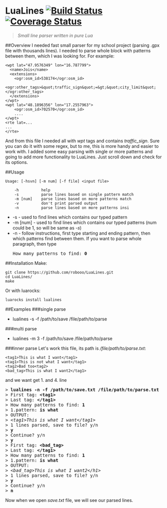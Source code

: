# LuaLines  [![Build Status](https://travis-ci.org/robooo/lualines.svg?branch=master)](https://travis-ci.org/robooo/lualines) [![Coverage Status](https://coveralls.io/repos/github/robooo/lualines/badge.svg?branch=master)](https://coveralls.io/github/robooo/lualines?branch=master)
>*Small line parser written in pure Lua*

##Overview
I needed fast small parser for my school project (parsing .gpx file with thousands lines). I needed to parse whole <tag> block with patterns between them, which I was looking for. For example:

```
<wpt lat="47.9576349" lon="16.787799">
  <name>Jois</name>
  <extensions>
    <ogr:osm_id>538174</ogr:osm_id>
    <ogr:other_tags>&quot;traffic_sign&quot;=&gt;&quot;city_limit&quot;</ogr:other_tags>
  </extensions>
</wpt>
<wpt lat="48.1896356" lon="17.2557963">
    <ogr:osm_id>702570</ogr:osm_id>
    ....
</wpt>
<rte lat=...
...
</rte>
```
And from this file I needed all with *wpt* tags and contains *traffic_sign*. Sure you can do it with some regex, but to me, this is more handy and easier to work with. 
I added some easy parsing with single or more patterns and going to add more functionality to LuaLines. Just scroll down and check for its options.

##Usage
```
Usage: [-hsvn] [-m num] [-f file] <input file>

	-h 	    	help
	-s	    	parse lines based on single pattern match
	-m [num]	parse lines based on more patterns match
	-v	    	don't print parsed output
	-n	    	parse lines based on more patterns insi
```
* -s  - used to find lines which contains our typed pattern
* -m [num]  - used to find lines which contains our typed patterns (num could be 1, so will be same as *-s*)
* -n  - follow instructions, first type starting and ending pattern, then which patterns find between them. If you want to parse whole paragraph, then type <pre>How many patterns to find: <b>0</b></pre>

##Installation
Make:
```
git clone https://github.com/robooo/LuaLines.git
cd LuaLines/
make
```
Or with luarocks:
``` 
luarocks install lualines
```

##Examples
###single parse
 * lualines -s -f /path/to/save /file/path/to/parse

###multi parse
 * lualines -m 3 -f /path/to/save /file/path/to/parse

###inner parse
Let's work this file, its path is */file/path/to/parse.txt*:
```
<tag1>This is what I want</tag1>
<tag1>This is not what I want</tag1>
<tag2>Bad too<tag2>
<bad_tag>This is what I want2</tag1>
```
and we want get 1. and 4. line
<pre>
> <b>lualines -n -f /path/to/save.txt /file/path/to/parse.txt</b>
> First tag: <b>&lt;tag1&gt;</b>
> Last tag: <b>&lt;/tag1&gt;</b>
> How many patterns to find: <b>1</b>
> 1.pattern: <b>is what</b>
> OUTPUT:
> <i>&lt;tag1&gt;This is what I want&lt;/tag1&gt;</i>
> 1 lines parsed, save to file? y/n
> <b>y</b>
> Continue? y/n
> <b>y</b>
> First tag: <b>&lt;bad_tag&gt;</b>
> Last tag: <b>&lt;/tag1&gt;</b>
> How many patterns to find: <b>1</b>
> 1.pattern: <b>is what</b>
> OUTPUT:
> <i>&lt;bad_tag&gt;This is what I want2&lt;/h1&gt;</i>
> 1 lines parsed, save to file? y/n
> <b>y</b>
> Continue? y/n
> <b>n</b>
</pre>


Now when we open *save.txt* file, we will see our parsed lines.		
